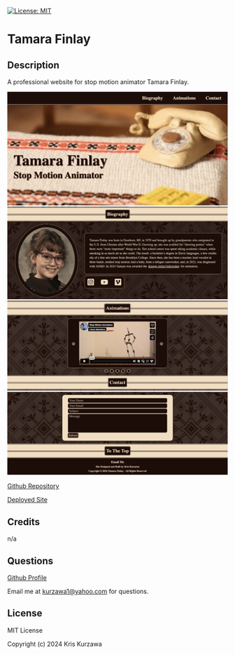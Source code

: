 [![License: MIT](https://img.shields.io/badge/License-MIT-yellow.svg)](https://opensource.org/licenses/MIT)
# Tamara Finlay

## Description
A professional website for stop motion animator Tamara Finlay.

![screenshot1](https://github.com/KKurzawa/tamara-finlay/blob/main/public/Screenshot1.png)
![screenshot2](https://github.com/KKurzawa/tamara-finlay/blob/main/public/Screenshot2.png)
![screenshot3](https://github.com/KKurzawa/tamara-finlay/blob/main/public/Screenshot3.png)
![screenshot4](https://github.com/KKurzawa/tamara-finlay/blob/main/public/Screenshot4.png)

[Github Repository](https://github.com/KKurzawa/tamara-finlay)

[Deployed Site]()

## Credits

n/a

## Questions

[Github Profile](https://github.com/KKurzawa)

Email me at kurzawa1@yahoo.com for questions.

## License

MIT License

Copyright (c) 2024 Kris Kurzawa